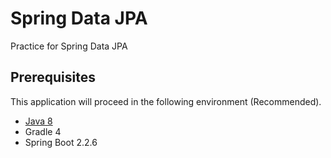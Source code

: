 # Spring Data JPA

Practice for Spring Data JPA

## Prerequisites
This application will proceed in the following environment (Recommended).
- [Java 8](https://www.oracle.com/technetwork/java/javase/downloads/jdk8-downloads-2133151.html)
- Gradle 4
- Spring Boot 2.2.6
